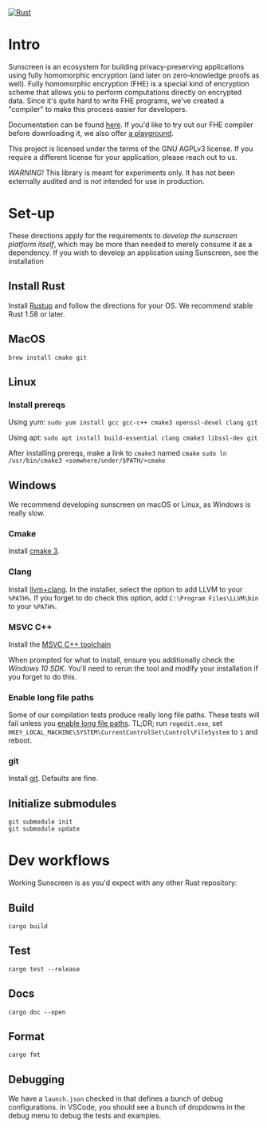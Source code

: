 [![Rust](https://github.com/Sunscreen-tech/Sunscreen/workflows/CI/badge.svg)](https://github.com/Sunscreen-tech/Sunscreen/actions/workflows/rust.yml)

# Intro

Sunscreen is an ecosystem for building privacy-preserving applications using fully homomorphic encryption (and later on zero-knowledge proofs as well). Fully homomorphic encryption (FHE) is a special kind of encryption scheme that allows you to perform computations directly on encrypted data. Since it's quite hard to write FHE programs, we've created a "compiler" to make this process easier for developers.

Documentation can be found [here](https://docs.sunscreen.tech). If you'd like to try out our FHE compiler before downloading it, we also offer [a playground](https://playground.sunscreen.tech).

This project is licensed under the terms of the GNU AGPLv3 license. If you require a different license for your application, please reach out to us.

*WARNING!* This library is meant for experiments only. It has not been externally audited and is *not* intended for use in production. 

# Set-up
These directions apply for the requirements to *develop the sunscreen platform itself*, which may be more than needed to merely consume it as a dependency. If you wish to develop an application using Sunscreen, see the installation 

## Install Rust
Install [Rustup](https://rustup.rs/) and follow the directions for your OS. We recommend stable Rust 1.58 or later.

## MacOS
```brew install cmake git```

## Linux
### Install prereqs
Using yum:
```sudo yum install gcc gcc-c++ cmake3 openssl-devel clang git```

Using apt:
```sudo apt install build-essential clang cmake3 libssl-dev git```

After installing prereqs, make a link to `cmake3` named `cmake`
```sudo ln /usr/bin/cmake3 <somwhere/under/$PATH/>cmake```

## Windows
We recommend developing sunscreen on macOS or Linux, as Windows is really slow.

### Cmake
Install [cmake 3](https://github.com/Kitware/CMake/releases/download/v3.23.0-rc2/cmake-3.23.0-rc2-windows-x86_64.msi).

### Clang
Install [llvm+clang](https://github.com/llvm/llvm-project/releases/download/llvmorg-13.0.0/LLVM-13.0.0-win64.exe). In the installer, select the option to add LLVM to your `%PATH%`. If you forget to do check this option, add `C:\Program Files\LLVM\bin` to your `%PATH%`.

### MSVC C++
Install the [MSVC C++ toolchain](https://aka.ms/vs/17/release/vs_BuildTools.exe)

When prompted for what to install, ensure you additionally check the *Windows 10 SDK*. You'll need to rerun the tool and modify your installation if you forget to do this.

### Enable long file paths
Some of our compilation tests produce really long file paths. These tests will fail unless you [enable long file paths](https://www.howtogeek.com/266621/how-to-make-windows-10-accept-file-paths-over-260-characters/). TL;DR; run `regedit.exe`, set `HKEY_LOCAL_MACHINE\SYSTEM\CurrentControlSet\Control\FileSystem` to `1` and reboot.

### git
Install [git](https://git-scm.com/download/win). Defaults are fine.

## Initialize submodules
```
git submodule init
git submodule update
```

# Dev workflows
Working Sunscreen is as you'd expect with any other Rust repository:

## Build
```cargo build```

## Test
```cargo test --release```

## Docs
```cargo doc --open```

## Format
```cargo fmt```

## Debugging
We have a `launch.json` checked in that defines a bunch of debug configurations. In VSCode, you should see a bunch of dropdowns in the debug menu to debug the tests and examples.
